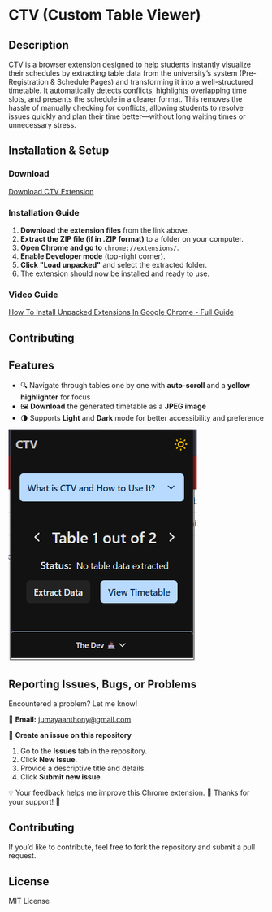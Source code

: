 # CTV (Custom Table Viewer)

## Description

CTV is a browser extension designed to help students instantly visualize their schedules by extracting table data from the university’s system (Pre-Registration & Schedule Pages) and transforming it into a well-structured timetable. It automatically detects conflicts, highlights overlapping time slots, and presents the schedule in a clearer format. This removes the hassle of manually checking for conflicts, allowing students to resolve issues quickly and plan their time better—without long waiting times or unnecessary stress.

## Installation & Setup

### Download

[Download CTV Extension](https://github.com/pablojabb/CustomTableViewer/releases/tag/v1.2.0)

### Installation Guide

1. **Download the extension files** from the link above.
2. **Extract the ZIP file (if in .ZIP format)** to a folder on your computer.
3. **Open Chrome and go to** `chrome://extensions/`.
4. **Enable Developer mode** (top-right corner).
5. **Click "Load unpacked"** and select the extracted folder.
6. The extension should now be installed and ready to use.

### Video Guide

[How To Install Unpacked Extensions In Google Chrome - Full Guide](https://youtu.be/NH5CPm9pyts?si=mrQzDJGgTOjDVLN3)

## Contributing

## Features

- 🔍 Navigate through tables one by one with **auto-scroll** and a **yellow highlighter** for focus  
- 🖼️ **Download** the generated timetable as a **JPEG image**  
- 🌗 Supports **Light** and **Dark** mode for better accessibility and preference


![CTV Preview](CTV/preview.png)

## Reporting Issues, Bugs, or Problems

Encountered a problem? Let me know!

📧 **Email:** jumayaanthony@gmail.com

📂 **Create an issue on this repository**

1. Go to the **Issues** tab in the repository.
2. Click **New Issue**.
3. Provide a descriptive title and details.
4. Click **Submit new issue**.

💡 Your feedback helps me improve this Chrome extension. 🚀 Thanks for your support! 🙌

## Contributing

If you’d like to contribute, feel free to fork the repository and submit a pull request.

## License

MIT License
